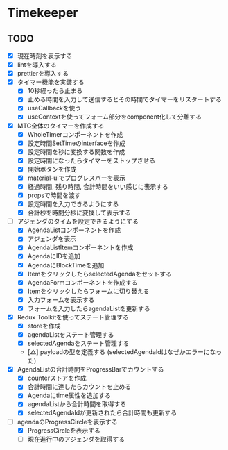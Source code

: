 # Timekeeper

## TODO
- [x] 現在時刻を表示する
- [x] lintを導入する
- [x] prettierを導入する
- [x] タイマー機能を実装する
  - [x] 10秒経ったら止まる
  - [x] 止める時間を入力して送信するとその時間でタイマーをリスタートする
  - [x] useCallbackを使う
  - [x] useContextを使ってフォーム部分をcomponent化して分離する
- [x] MTG全体のタイマーを作成する
  - [x] WholeTimerコンポーネントを作成
  - [x] 設定時間SetTimeのinterfaceを作成
  - [x] 設定時間を秒に変換する関数を作成
  - [x] 設定時間になったらタイマーをストップさせる
  - [x] 開始ボタンを作成
  - [x] material-uiでプログレスバーを表示
  - [x] 経過時間, 残り時間, 合計時間をいい感じに表示する
  - [x] propsで時間を渡す
  - [x] 設定時間を入力できるようにする
  - [x] 合計秒を時間分秒に変換して表示する
- [ ] アジェンダのタイムを設定できるようにする
  - [x] AgendaListコンポーネントを作成
  - [x] アジェンダを表示
  - [x] AgendaListItemコンポーネントを作成
  - [x] AgendaにIDを追加
  - [x] AgendaにBlockTimeを追加
  - [x] ItemをクリックしたらselectedAgendaをセットする
  - [x] AgendaFormコンポーネントを作成する
  - [x] Itemをクリックしたらフォームに切り替える
  - [x] 入力フォームを表示する
  - [x] フォームを入力したらagendaListを更新する
- [x] Redux Toolkitを使ってステート管理する
  - [x] storeを作成
  - [x] agendaListをステート管理する
  - [x] selectedAgendaをステート管理する
  - [△] payloadの型を定義する (selectedAgendaIdはなぜかエラーになった)
- [x] AgendaListの合計時間をProgressBarでカウントする
  - [x] counterストアを作成
  - [x] 合計時間に達したらカウントを止める
  - [x] Agendaにtime属性を追加する
  - [x] agendaListから合計時間を取得する
  - [x] selectedAgendaIdが更新されたら合計時間も更新する
- [ ] agendaのProgressCircleを表示する
  - [x] ProgressCircleを表示する
  - [ ] 現在進行中のアジェンダを取得する
